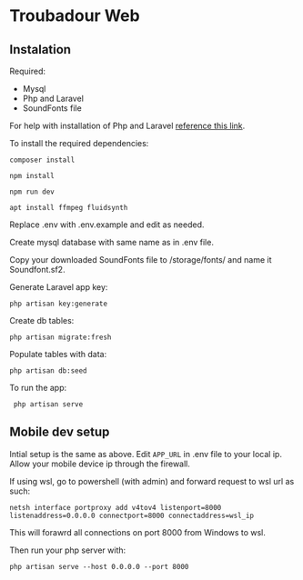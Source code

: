 # Troubadour Web

## Instalation
Required:
- Mysql
- Php and Laravel
- SoundFonts file

For help with installation of Php and Laravel 
[reference this link](https://www.hostinger.com/tutorials/how-to-install-laravel-on-ubuntu-18-04-with-apache-and-php/).

To install the required dependencies:

```composer install```

```npm install```

```npm run dev```

```apt install ffmpeg fluidsynth ```

Replace .env with .env.example and edit as needed.

Create mysql database with same name as in .env file.

Copy your downloaded SoundFonts file to /storage/fonts/ and name it Soundfont.sf2.

Generate Laravel app key:

```php artisan key:generate```

Create db tables:

```php artisan migrate:fresh```

Populate tables with data:

```php artisan db:seed```

To run the app:

``` php artisan serve```

## Mobile dev setup
Intial setup is the same as above.
Edit ```APP_URL``` in .env file to your local ip.
Allow your mobile device ip through the firewall.

If using wsl, go to powershell (with admin) and forward request to wsl url as such:

```netsh interface portproxy add v4tov4 listenport=8000 listenaddress=0.0.0.0 connectport=8000 connectaddress=wsl_ip ```

This will forawrd all connections on port 8000 from Windows to wsl.

Then run your php server with:

```php artisan serve --host 0.0.0.0 --port 8000```






